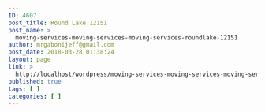 ```yaml
---
ID: 4607
post_title: Round Lake 12151
post_name: >
  moving-services-moving-services-moving-services-roundlake-12151
author: mrgabonijeff@gmail.com
post_date: 2018-03-28 01:38:24
layout: page
link: >
  http://localhost/wordpress/moving-services-moving-services-moving-services-roundlake-12151/
published: true
tags: [ ]
categories: [ ]
---
```

